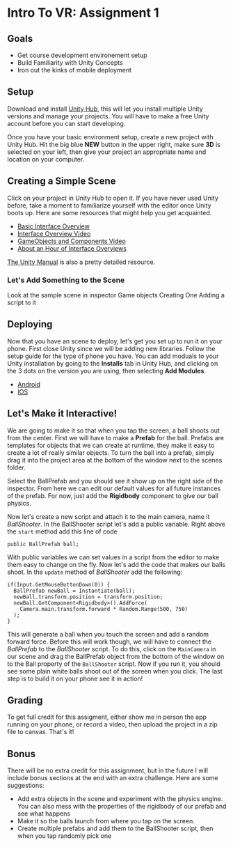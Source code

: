 # Intro To VR: Assignment 1

## Goals
- Get course development environement setup
- Build Familiarity with Unity Concepts
- Iron out the kinks of mobile deployment

## Setup
Download and install [Unity Hub](), this will let you install multiple Unity versions and manage your projects. You will have to make a free Unity account before you can start developing.

Once you have your basic environment setup, create a new project with Unity Hub. Hit the big blue **NEW** button in the upper right, make sure **3D** is selected on your left, then give your project an appropriate name and location on your computer.

## Creating a Simple Scene
Click on your project in Unity Hub to open it. If you have never used Unity before, take a moment to familiarize yourself with the editor once Unity boots up. Here are some resources that might help you get acquainted.
- [Basic Interface Overview](https://docs.unity3d.com/Manual/LearningtheInterface.html)
- [Interface Overview Video](https://www.youtube.com/watch?v=D7v2pjke5sc)
- [GameObjects and Components Video](https://www.youtube.com/watch?v=9Nf2_ds5y8c)
- [About an Hour of Interface Overviews](https://learn.unity.com/tutorial/using-the-unity-interface?courseId=5c8bcd60edbc2a0020e41e6d#)

[The Unity Manual](https://docs.unity3d.com/Manual/index.html) is also a pretty detailed resource.

### Let's Add Something to the Scene
Look at the sample scene in inspector
Game objects
Creating One
Adding a script to it

## Deploying
Now that you have an scene to deploy, let's get you set up to run it on your phone. First close Unity since we will be adding new libraries. Follow the setup guide for the type of phone you have. You can add moduals to your Unity installation by going to the **Installs** tab in Unity Hub, and clicking on the 3 dots on the version you are using, then selecting **Add Modules**.
- [Android](https://docs.unity3d.com/Manual/android-sdksetup.html)
- [IOS](https://learn.unity.com/tutorial/building-for-mobile#5c7f8528edbc2a002053b4a1)

## Let's Make it Interactive!
We are going to make it so that when you tap the screen, a ball shoots out from the center. First we will have to make a **Prefab** for the ball. Prefabs are templates for objects that we can create at runtime, they make it easy to create a lot of really similar objects. To turn the ball into a prefab, simply drag it into the project area at the bottom of the window next to the scenes folder.

Select the BallPrefab and you should see it show up on the right side of the inspector. From here we can edit our default values for all future instances of the prefab. For now, just add the **Rigidbody** component to give our ball physics.

Now let's create a new script and attach it to the main camera, name it *BallShooter*. In the BallShooter script let's add a public variable. Right above the `start` method add this line of code
```
public BallPrefab ball;
```
With public variables we can set values in a script from the editor to make them easy to change on the fly. Now let's add the code that makes our balls shoot. In the `update` method of *BallShooter* add the following:
```
if(Input.GetMouseButtonDown(0)) {
  BallPrefab newBall = Instantiate(ball);
  newBall.transform.position = transform.position;
  newBall.GetComponent<Rigidbody>().AddForce(
    Camera.main.transform.forward * Random.Range(500, 750)
  );
}
```
This will generate a ball when you touch the screen and add a random forward force. Before this will work though, we will have to connect the *BallPrefab* to the *BallShooter* script. To do this, click on the `MainCamera` in our scene and drag the BallPrefab object from the bottom of the window on to the Ball property of the `BallShooter` script. Now if you run it, you should see some plain white balls shoot out of the screen when you click. The last step is to build it on your phone see it in action!

## Grading
To get full credit for this assigment, either show me in person the app running on your phone, or record a video, then upload the project in a zip file to canvas. That's it!

## Bonus
There will be no extra credit for this assignment, but in the future I will include bonus sections at the end with an extra challenge. Here are some suggestions:
- Add extra objects in the scene and experiment with the physics engine. You can also mess with the properties of the rigidbody of our prefab and see what happens
- Make it so the balls launch from where you tap on the screen.
- Create multiple prefabs and add them to the BallShooter script, then when you tap randomly pick one
